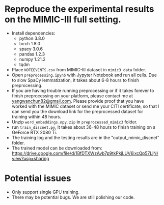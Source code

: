 # Reproduce the experimental results on the MIMIC-III full setting.

- Install dependencies:
  - python 3.8.0
  - torch 1.8.0
  - spacy 3.0.6
  - pandas 1.2.3
  - numpy 1.21.2
  - tqdm
- Place `NOTEEVENTS.csv` from MIMIC-III dataset in  `mimic3_data` folder.
- Open `preprocessing.ipynb` with Jypyter Notebook and run all cells. Due to slow SpaCy lemmatization, it takes about 6-8 hours to finish preprocessing.
- If you are having trouble running preprocessing or if it takes forever to finish preprocessing on your platform, please contact me at [yangwanchun82@gmail.com](mailto:yangwanchun82@gmail.com). Please provide proof that you have worked with the MIMIC dataset or send me your CITI certificate, so that I can send you the download link for the preprocessed dataset for training within 48 hours.
- Unzip `word_embeddings.npy.zip` in `preprocessed_mimic3` folder.
- run `train_discnet.py`, It takes about 36-48 hours to finish training on a GeForce RTX 2080 Ti.
- The training log and the testing results are in the "output_mimic_discnet" folder.
- The trained model can be downloaded from: https://drive.google.com/file/d/1BfDTXWzAvb7p9tkPkjLUV6ixcQp57LjN/view?usp=sharing

# Potential issues

- Only support single GPU training.
- There may be potential bugs. We are still polishing our code. 

